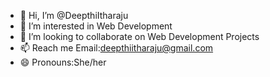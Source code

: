 - 👋 Hi, I’m @DeepthiItharaju
- 👀 I’m interested in Web Development 
- 💞️ I’m looking to collaborate on Web Development Projects
- 📫 Reach me Email:deepthiitharaju@gmail.com
- 😄 Pronouns:She/her
  

<!---
DeepthiItharaju/DeepthiItharaju is a ✨ special ✨ repository because its `README.md` (this file) appears on your GitHub profile.
You can click the Preview link to take a look at your changes.
--->
